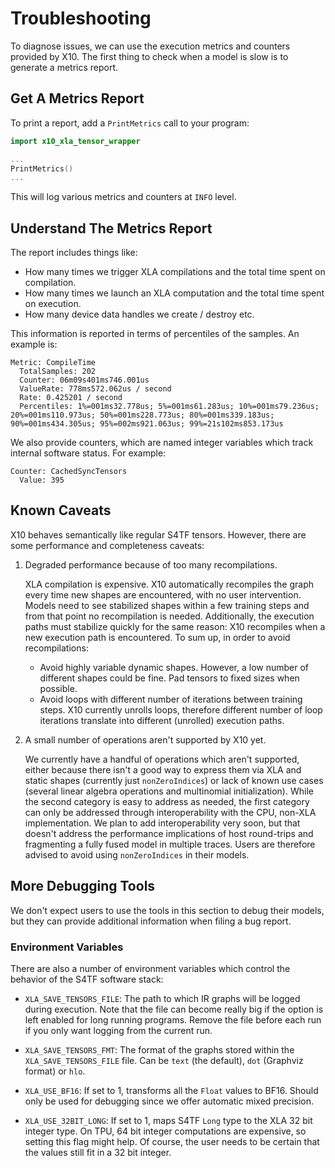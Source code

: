 # Troubleshooting

To diagnose issues, we can use the execution metrics and counters provided by
X10. The first thing to check when a model is slow is to generate a metrics
report.

## Get A Metrics Report

To print a report, add a `PrintMetrics` call to your program:

```swift
import x10_xla_tensor_wrapper

...
PrintMetrics()
...
```

This will log various metrics and counters at `INFO` level.

## Understand The Metrics Report

The report includes things like:

-   How many times we trigger XLA compilations and the total time spent on
    compilation.
-   How many times we launch an XLA computation and the total time spent on
    execution.
-   How many device data handles we create / destroy etc.

This information is reported in terms of percentiles of the samples. An example
is:

```
Metric: CompileTime
  TotalSamples: 202
  Counter: 06m09s401ms746.001us
  ValueRate: 778ms572.062us / second
  Rate: 0.425201 / second
  Percentiles: 1%=001ms32.778us; 5%=001ms61.283us; 10%=001ms79.236us; 20%=001ms110.973us; 50%=001ms228.773us; 80%=001ms339.183us; 90%=001ms434.305us; 95%=002ms921.063us; 99%=21s102ms853.173us
```

We also provide counters, which are named integer variables which track internal
software status. For example:

```
Counter: CachedSyncTensors
  Value: 395
```

## Known Caveats

X10 behaves semantically like regular S4TF tensors. However, there are some
performance and completeness caveats:

1.  Degraded performance because of too many recompilations.

    XLA compilation is expensive. X10 automatically recompiles the graph every
    time new shapes are encountered, with no user intervention. Models need to
    see stabilized shapes within a few training steps and from that point no
    recompilation is needed. Additionally, the execution paths must stabilize
    quickly for the same reason: X10 recompiles when a new execution path is
    encountered. To sum up, in order to avoid recompilations:

    *   Avoid highly variable dynamic shapes. However, a low number of different
        shapes could be fine. Pad tensors to fixed sizes when possible.
    *   Avoid loops with different number of iterations between training steps.
        X10 currently unrolls loops, therefore different number of loop
        iterations translate into different (unrolled) execution paths.

2.  A small number of operations aren't supported by X10 yet.

    We currently have a handful of operations which aren't supported, either
    because there isn't a good way to express them via XLA and static shapes
    (currently just `nonZeroIndices`) or lack of known use cases (several linear
    algebra operations and multinomial initialization). While the second
    category is easy to address as needed, the first category can only be
    addressed through interoperability with the CPU, non-XLA implementation. We
    plan to add interoperability very soon, but that doesn't address the
    performance implications of host round-trips and fragmenting a fully fused
    model in multiple traces. Users are therefore advised to avoid using
    `nonZeroIndices` in their models.

## More Debugging Tools

We don't expect users to use the tools in this section to debug their models,
but they can provide additional information when filing a bug report.

### Environment Variables

There are also a number of environment variables which control the behavior of
the S4TF software stack:

*   `XLA_SAVE_TENSORS_FILE`: The path to which IR graphs will be logged during
    execution. Note that the file can become really big if the option is left
    enabled for long running programs. Remove the file before each run if you
    only want logging from the current run.

*   `XLA_SAVE_TENSORS_FMT`: The format of the graphs stored within the
    `XLA_SAVE_TENSORS_FILE` file. Can be `text` (the default), `dot` (Graphviz
    format) or `hlo`.

*   `XLA_USE_BF16`: If set to 1, transforms all the `Float` values to BF16.
    Should only be used for debugging since we offer automatic mixed precision.

*   `XLA_USE_32BIT_LONG`: If set to 1, maps S4TF `Long` type to the XLA 32 bit
    integer type. On TPU, 64 bit integer computations are expensive, so setting
    this flag might help. Of course, the user needs to be certain that the
    values still fit in a 32 bit integer.

